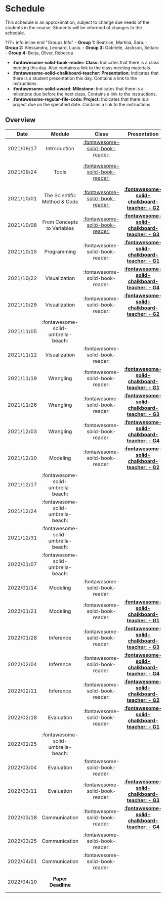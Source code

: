 # Schedule

This schedule is an approximation, subject to change due needs of the students in the course. Students will be informed of changes to the schedule.

???+ info inline end "Groups Info"
    - **Group 1:**  Beatrice, Martina, Sara.
    - **Group 2:**  Alessandra, Leonard, Lucia.
    - **Group 3:** Gabriele, Jackson, Seitaro
    - **Group 4:** Borja, Oliver, Rebecca

- **:fontawesome-solid-book-reader: Class:** Indicates that there is a class meeting this day. Also contains a link to the class meeting materials.
- **:fontawesome-solid-chalkboard-teacher: Presentation:** Indicates that there is a student presentation this day. Contains a link to the instructions.
- **:fontawesome-solid-award: Milestone:** Indicates that there is a milestone due before the next class. Contains a link to the instructions.
- **:fontawesome-regular-file-code: Project:** Indicates that there is a project due on the specified date. Contains a link to the instructions.


## Overview

| Date       | Module                             | Class                                                       | Presentation                                                                   | Deadline                                                                                                                                            |
| :-:        | :-:                                | :-:                                                         | :-:                                                                            | :-:                                                                                                                                                 |
| 2021/09/17 | Introduction                       | [:fontawesome-solid-book-reader:](modules/introduction.md)  |                                                                                |                                                                                                                                                     |
| 2021/09/24 | Tools                              | [:fontawesome-solid-book-reader:](modules/tools.md)         |                                                                                | [**:fontawesome-regular-paper-plane: Onboarding**](resources/onboarding.md)                                                                         |
| 2021/10/01 | The Scientific Method & Code       | [:fontawesome-solid-book-reader:](modules/programming-1.md) | [**:fontawesome-solid-chalkboard-teacher: - G2**](activities/participation.md) | [**:fontawesome-solid-award: Idea**](https://colab.research.google.com/github/mickaeltemporao/data-analysis/blob/main/materials/assignment-1.ipynb) |
| 2021/10/08 | From Concepts to Variables         | [:fontawesome-solid-book-reader:](modules/programming-2.md) | [**:fontawesome-solid-chalkboard-teacher: - G3**](activities/participation.md) |                                                                                                                                                               |
| 2021/10/15 | Programming                        | :fontawesome-solid-book-reader:                             | [**:fontawesome-solid-chalkboard-teacher: - G1**](activities/participation.md) |                                                                                                                                                     |
| 2021/10/22 | Visualization                      | :fontawesome-solid-book-reader:                             | [**:fontawesome-solid-chalkboard-teacher: - G4**](activities/participation.md) |                                                                                                                                                     |
| 2021/10/29 | Visualization                      | :fontawesome-solid-book-reader:                             | [**:fontawesome-solid-chalkboard-teacher: - G2**](activities/participation.md) | **:fontawesome-solid-award: Proposal**                                                                                                              |
| 2021/11/05 | :fontawesome-solid-umbrella-beach: |                                                             |                                                                                |                                                                                                                                                     |
| 2021/11/12 | Visualization                      | :fontawesome-solid-book-reader:                             |                                                                                |                                                                                                                                                     |
| 2021/11/19 | Wrangling                          | :fontawesome-solid-book-reader:                             | [**:fontawesome-solid-chalkboard-teacher: - G1**](activities/participation.md) |                                                                                                                                                     |
| 2021/11/26 | Wrangling                          | :fontawesome-solid-book-reader:                             | [**:fontawesome-solid-chalkboard-teacher: - G3**](activities/participation.md) |                                                                                                                                                     |
| 2021/12/03 | Wrangling                          | :fontawesome-solid-book-reader:                             | [**:fontawesome-solid-chalkboard-teacher: - G4**](activities/participation.md) |                                                                                                                                                     |
| 2021/12/10 | Modeling                           | :fontawesome-solid-book-reader:                             | [**:fontawesome-solid-chalkboard-teacher: - G2**](activities/participation.md) | **:fontawesome-solid-award: Exploration**                                                                                                           |
| 2021/12/17 | :fontawesome-solid-umbrella-beach: |                                                             |                                                                                |                                                                                                                                                     |
| 2021/12/24 | :fontawesome-solid-umbrella-beach: |                                                             |                                                                                |                                                                                                                                                     |
| 2021/12/31 | :fontawesome-solid-umbrella-beach: |                                                             |                                                                                |                                                                                                                                                     |
| 2022/01/07 | :fontawesome-solid-umbrella-beach: |                                                             |                                                                                |                                                                                                                                                     |
| 2022/01/14 | Modeling                           | :fontawesome-solid-book-reader:                             |                                                                                |                                                                                                                                                     |
| 2022/01/21 | Modeling                           | :fontawesome-solid-book-reader:                             | [**:fontawesome-solid-chalkboard-teacher: - G1**](activities/participation.md) | **:fontawesome-solid-award: Analysis**                                                                                                              |
| 2022/01/28 | Inference                          | :fontawesome-solid-book-reader:                             | [**:fontawesome-solid-chalkboard-teacher: - G3**](activities/participation.md) |                                                                                                                                                     |
| 2022/02/04 | Inference                          | :fontawesome-solid-book-reader:                             | [**:fontawesome-solid-chalkboard-teacher: - G4**](activities/participation.md) |                                                                                                                                                     |
| 2022/02/11 | Inference                          | :fontawesome-solid-book-reader:                             | [**:fontawesome-solid-chalkboard-teacher: - G2**](activities/participation.md) |                                                                                                                                                     |
| 2022/02/18 | Evaluation                         | :fontawesome-solid-book-reader:                             | [**:fontawesome-solid-chalkboard-teacher: - G1**](activities/participation.md) | **:fontawesome-solid-award: Modeling**                                                                                                              |
| 2022/02/25 | :fontawesome-solid-umbrella-beach: |                                                             |                                                                                |                                                                                                                                                     |
| 2022/03/04 | Evaluation                         | :fontawesome-solid-book-reader:                             |                                                                                |                                                                                                                                                     |
| 2022/03/11 | Evaluation                         | :fontawesome-solid-book-reader:                             | [**:fontawesome-solid-chalkboard-teacher: - G3**](activities/participation.md) |                                                                                                                                                     |
| 2022/03/18 | Communication                      | :fontawesome-solid-book-reader:                             | [**:fontawesome-solid-chalkboard-teacher: - G4**](activities/participation.md) | **:fontawesome-solid-award: Draft**                                                                                                                 |
| 2022/03/25 | Communication                      | :fontawesome-solid-book-reader:                             |                                                                                |                                                                                                                                                     |
| 2022/04/01 | Communication                      | :fontawesome-solid-book-reader:                             |                                                                                |                                                                                                                                                     |
| 2022/04/10 | **Paper Deadline**                 |                                                             |                                                                                | **:fontawesome-regular-file-code: Paper**                                                                                                           |

